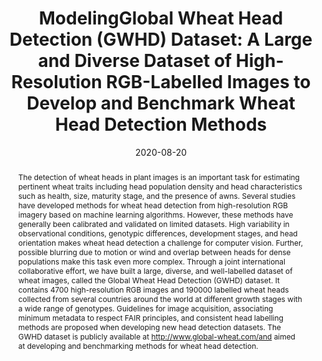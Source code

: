 ---
authors:
 - Etienne David
 - Simon Madec
 - Pouria Sadeghi-Tehran
 - Helge Aasen
 - bangyou-zheng
 - Shouyang Liu
 - Norbert Kirchgessner
 - Goro Ishikawa
 - Koichi Nagasawa
 - Minhajul A. Badhon
 - Curtis Pozniak
 - Benoit de Solan
 - Andreas Hund
 - Scott C. Chapman
 - Frédéric Baret
 - Ian Stavness
 - Wei Guo
 
doi: 10.34133/2020/3521852
date: "2020-08-20"
image_preview: ""
math: false
publication_types: ["2"]
publication: "Plant Phenomics"
publication_short: ""
selected: false
title: "ModelingGlobal Wheat Head Detection (GWHD) Dataset: A Large and Diverse Dataset of High-Resolution RGB-Labelled Images to Develop and Benchmark Wheat Head Detection Methods"
tags: 
 - HTP
 - wheat
 - UAV

abstract: "The detection of wheat heads in plant images is an important task for estimating pertinent wheat traits including head population density and head characteristics such as health, size, maturity stage, and the presence of awns. Several studies have developed methods for wheat head detection from high-resolution RGB imagery based on machine learning algorithms. However, these methods have generally been calibrated and validated on limited datasets. High variability in observational conditions, genotypic differences, development stages, and head orientation makes wheat head detection a challenge for computer vision. Further, possible blurring due to motion or wind and overlap between heads for dense populations make this task even more complex. Through a joint international collaborative effort, we have built a large, diverse, and well-labelled dataset of wheat images, called the Global Wheat Head Detection (GWHD) dataset. It contains 4700 high-resolution RGB images and 190000 labelled wheat heads collected from several countries around the world at different growth stages with a wide range of genotypes. Guidelines for image acquisition, associating minimum metadata to respect FAIR principles, and consistent head labelling methods are proposed when developing new head detection datasets. The GWHD dataset is publicly available at http://www.global-wheat.com/and aimed at developing and benchmarking methods for wheat head detection."

---
